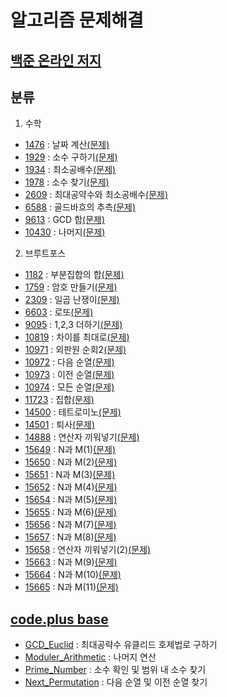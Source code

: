 알고리즘 문제해결
==============
[백준 온라인 저지]
----------------
## 분류
1. 수학
- [1476]    : 날짜 계산[(문제)](https://www.acmicpc.net/problem/1476)
- [1929]    : 소수 구하기[(문제)](https://www.acmicpc.net/problem/1929)
- [1934]    : 최소공배수[(문제)](https://www.acmicpc.net/problem/1934)
- [1978]    : 소수 찾기[(문제)](https://www.acmicpc.net/problem/1978)
- [2609]    : 최대공약수와 최소공배수[(문제)](https://www.acmicpc.net/problem/2609)
- [6588]    : 골드바흐의 추측[(문제)](https://www.acmicpc.net/problem/6588)
- [9613]    : GCD 합[(문제)](https://www.acmicpc.net/problem/9613)
- [10430]   : 나머지[(문제)](https://www.acmicpc.net/problem/10430)

2. 브루트포스
- [1182]    : 부분집합의 합[(문제)](https://www.acmicpc.net/problem/1182)
- [1759]    : 암호 만들기[(문제)](https://www.acmicpc.net/problem/1759)
- [2309]    : 일곱 난쟁이[(문제)](https://www.acmicpc.net/problem/2309)
- [6603]    : 로또[(문제)](https://www.acmicpc.net/problem/6603)
- [9095]    : 1,2,3 더하기[(문제)](https://www.acmicpc.net/problem/9095)
- [10819]   : 차이를 최대로[(문제)](https://www.acmicpc.net/problem/10819)
- [10971]   : 외판원 순회2[(문제)](https://www.acmicpc.net/problem/10971)
- [10972]   : 다음 순열[(문제)](https://www.acmicpc.net/problem/10972)
- [10973]   : 이전 순열[(문제)](https://www.acmicpc.net/problem/10973)
- [10974]   : 모든 순열[(문제)](https://www.acmicpc.net/problem/10974)
- [11723]   : 집합[(문제)](https://www.acmicpc.net/problem/11723)
- [14500]   : 테트로미노[(문제)](https://www.acmicpc.net/problem/14500)
- [14501]   : 퇴사[(문제)](https://www.acmicpc.net/problem/14501)
- [14888]   : 연산자 끼워넣기[(문제)](https://www.acmicpc.net/problem/14888)
- [15649]   : N과 M(1)[(문제)](https://www.acmicpc.net/problem/15649)
- [15650]   : N과 M(2)[(문제)](https://www.acmicpc.net/problem/15650)
- [15651]   : N과 M(3)[(문제)](https://www.acmicpc.net/problem/15651)
- [15652]   : N과 M(4)[(문제)](https://www.acmicpc.net/problem/15652)
- [15654]   : N과 M(5)[(문제)](https://www.acmicpc.net/problem/15654)
- [15655]   : N과 M(6)[(문제)](https://www.acmicpc.net/problem/15655)
- [15656]   : N과 M(7)[(문제)](https://www.acmicpc.net/problem/15656)
- [15657]   : N과 M(8)[(문제)](https://www.acmicpc.net/problem/15657)
- [15658]   : 연산자 끼워넣기(2)[(문제)](https://www.acmicpc.net/problem/15658)
- [15663]   : N과 M(9)[(문제)](https://www.acmicpc.net/problem/15663)
- [15664]   : N과 M(10)[(문제)](https://www.acmicpc.net/problem/15664)
- [15665]   : N과 M(11)[(문제)](https://www.acmicpc.net/problem/15665)

[code.plus base]
----------------
- [GCD_Euclid]            : 최대공략수 유클리드 호제법로 구하기
- [Moduler_Arithmetic]    : 나머지 연산
- [Prime_Number]          : 소수 확인 및 범위 내 소수 찾기
- [Next_Permutation]      : 다음 순열 및 이전 순열 찾기

[백준 온라인 저지]: https://www.acmicpc.net
[1476]: https://github.com/Loloara/algorithm-quiz/blob/master/baekjoon/math/1476.cpp
[1929]: https://github.com/Loloara/algorithm-quiz/blob/master/baekjoon/math/1929.cpp
[1934]: https://github.com/Loloara/algorithm-quiz/blob/master/baekjoon/math/1934.cpp
[1978]: https://github.com/Loloara/algorithm-quiz/blob/master/baekjoon/math/1978.cpp
[2609]: https://github.com/Loloara/algorithm-quiz/blob/master/baekjoon/math/2609.cpp
[6588]: https://github.com/Loloara/algorithm-quiz/blob/master/baekjoon/math/6588.cpp
[9613]: https://github.com/Loloara/algorithm-quiz/blob/master/baekjoon/math/9613.cpp
[10430]: https://github.com/Loloara/algorithm-quiz/blob/master/baekjoon/math/10430.cpp
[2309]: https://github.com/Loloara/algorithm-quiz/blob/master/baekjoon/bruteforce/loop/2309.cpp
[14500]: https://github.com/Loloara/algorithm-quiz/blob/master/baekjoon/bruteforce/loop/14500.cpp
[6603]: https://github.com/Loloara/algorithm-quiz/blob/master/baekjoon/bruteforce/permutation/6603.cpp
[10971]: https://github.com/Loloara/algorithm-quiz/blob/master/baekjoon/bruteforce/permutation/10971.cpp
[10972]: https://github.com/Loloara/algorithm-quiz/blob/master/baekjoon/bruteforce/permutation/10972.cpp
[10973]: https://github.com/Loloara/algorithm-quiz/blob/master/baekjoon/bruteforce/permutation/10973.cpp
[10974]: https://github.com/Loloara/algorithm-quiz/blob/master/baekjoon/bruteforce/permutation/10974.cpp
[10819]: https://github.com/Loloara/algorithm-quiz/blob/master/baekjoon/bruteforce/permutation/10819.cpp
[14888]: https://github.com/Loloara/algorithm-quiz/blob/master/baekjoon/bruteforce/permutation/14888.cpp
[1759]: https://github.com/Loloara/algorithm-quiz/blob/master/baekjoon/bruteforce/recursive/1759.cpp
[9095]: https://github.com/Loloara/algorithm-quiz/blob/master/baekjoon/bruteforce/recursive/9095.cpp
[14501]: https://github.com/Loloara/algorithm-quiz/blob/master/baekjoon/bruteforce/recursive/14501.cpp
[15649]: https://github.com/Loloara/algorithm-quiz/blob/master/baekjoon/bruteforce/recursive/15649.cpp
[15650]: https://github.com/Loloara/algorithm-quiz/blob/master/baekjoon/bruteforce/recursive/15650.cpp 
[15651]: https://github.com/Loloara/algorithm-quiz/blob/master/baekjoon/bruteforce/recursive/15651.cpp 
[15652]: https://github.com/Loloara/algorithm-quiz/blob/master/baekjoon/bruteforce/recursive/15652.cpp 
[15654]: https://github.com/Loloara/algorithm-quiz/blob/master/baekjoon/bruteforce/recursive/15654.cpp 
[15655]: https://github.com/Loloara/algorithm-quiz/blob/master/baekjoon/bruteforce/recursive/15655.cpp
[15656]: https://github.com/Loloara/algorithm-quiz/blob/master/baekjoon/bruteforce/recursive/15656.cpp
[15657]: https://github.com/Loloara/algorithm-quiz/blob/master/baekjoon/bruteforce/recursive/15657.cpp
[15658]: https://github.com/Loloara/algorithm-quiz/blob/master/baekjoon/bruteforce/recursive/15658.cpp
[15663]: https://github.com/Loloara/algorithm-quiz/blob/master/baekjoon/bruteforce/recursive/15663.cpp
[15664]: https://github.com/Loloara/algorithm-quiz/blob/master/baekjoon/bruteforce/recursive/15664.cpp
[15665]: https://github.com/Loloara/algorithm-quiz/blob/master/baekjoon/bruteforce/recursive/15665.cpp
[1182]: https://github.com/Loloara/algorithm-quiz/blob/master/baekjoon/bruteforce/bitwise/1182.cpp
[11723]: https://github.com/Loloara/algorithm-quiz/blob/master/baekjoon/bruteforce/bitwise/11723.cpp


[code.plus base]: https://code.plus
[GCD_Euclid]: https://github.com/Loloara/algorithm-quiz/blob/master/base/GCD_Euclid.cpp
[Moduler_Arithmetic]: https://github.com/Loloara/algorithm-quiz/blob/master/base/Moduler_Arithmetic.cpp
[Prime_Number]: https://github.com/Loloara/algorithm-quiz/blob/master/base/Prime_Number.cpp
[Next_Permutation]: https://github.com/Loloara/algorithm-quiz/blob/master/base/Next_Permutation.cpp